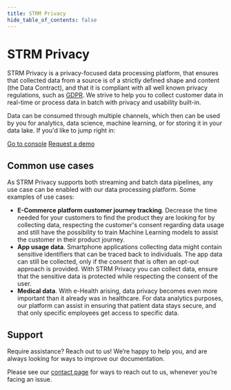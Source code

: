 ```yaml
---
title: STRM Privacy
hide_table_of_contents: false
---
```


# STRM Privacy

STRM Privacy is a privacy-focused data processing platform, that ensures that collected
data from a source is of a strictly defined shape and content (the Data Contract), and that
it is compliant with all well known privacy regulations, such as
[GDPR](https://gdpr.eu/). We strive to help you to collect customer data
in real-time or process data in batch with privacy and usability built-in.

Data can be consumed through multiple channels, which then can be used
by you for analytics, data science, machine learning, or for storing it
in your data lake. If you'd like to jump right in:

<div>
  <a class="button button_light" href="https://console.strmprivacy.io" target="_blank">Go to console</a>
  <a class="button button_dark" href="https://strmprivacy.io/request-demo/" target="_blank">Request a demo</a>
</div>

## Common use cases

As STRM Privacy supports both streaming and batch data pipelines, any use case can be enabled with our data processing
platform. Some examples of use cases:

* **E-Commerce platform customer journey tracking**. Decrease the time needed for your customers to find the product
  they are looking for by collecting data, respecting the customer's consent regarding data usage and still have the
  possibility to train Machine Learning models to assist the customer in their product journey.
* **App usage data**. Smartphone applications collecting data might contain sensitive identifiers that can be traced
  back to individuals. The app data can still be collected, only if the consent that is often an opt-out approach is
  provided. With STRM Privacy you can collect data, ensure that the sensitive data is protected while respecting the
  consent of the user.
* **Medical data**. With e-Health arising, data privacy becomes even more important than it already was in healthcare.
  For data analytics purposes, our platform can assist in ensuring that patient data stays secure, and that only
  specific employees get access to specific data.

## Support

Require assistance? Reach out to us! We’re happy to help you, and are always looking for ways to improve our
documentation.

Please see our [contact page](/contact/index.md) for ways to reach out
to us, whenever you’re facing an issue.

